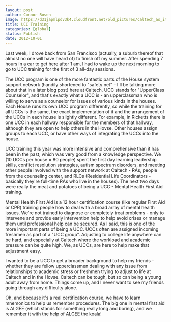 ```yaml
---
layout: post
author: Connor Rosen
image: https://d31japmlpdv3k4.cloudfront.net/old_pictures/caltech_as_it_happens/6a0105349b8251970b017c322ed670970b.jpg
title: UCC Training 
categories: [global]
status: Publish
date: 2012-10-01
---
```


Last week, I drove back from San Francisco (actually, a suburb thereof that almost no one will have heard of) to finish off my summer. After spending 7 hours in a car to get here after 1 am, I had to wake up the next morning to go to UCC training for the first of 3 all-day sessions.

The UCC program is one of the more fantastic parts of the House system support network (handily shortened to "safety net" - I'll be talking more about that in a later blog post) here at Caltech. UCC stands for "UpperClass Counselor", and that's exactly what a UCC is - an upperclassman who is willing to serve as a counselor for issues of various kinds in the houses. Each House runs its own UCC program differently, so while the training for all UCCs is the same, the exact implementation of it and the arrangement of the UCCs in each house is slightly different. For example, in Ricketts there is one UCC in each hallway responsible for the members of that hallway, although they are open to help others in the Hovse. Other houses assign groups to each UCC, or have other ways of integrating the UCCs into the house.

UCC training this year was more intensive and comprehensive than it has been in the past, which was very good from a knowledge perspective. We (10 UCCs per house = 80 people) spent the first day learning leadership skills, conflict resolution strategies, autism spectrum disorders, and meeting other people involved with the support network at Caltech - RAs, people from the counseling center, and RLCs (Residential Life Coordinators - basically they're full-time RAs who live in the houses). The next two days were really the meat and potatoes of being a UCC - Mental Health First Aid training.

Mental Health First Aid is a 12 hour certification course (like regular First Aid or CPR) training people how to deal with a broad array of mental health issues. We're not trained to diagnose or completely treat problems - only to intervene and provide early intervention help to help avoid crises or manage them until professional help can be secured. As I said, this is one of the more important parts of being a UCC. UCCs often are assigned incoming freshmen as part of a "UCC group". Adjusting to college life anywhere can be hard, and especially at Caltech where the workload and academic pressure can be quite high. We, as UCCs, are here to help make that adjustment easy.

I wanted to be a UCC to get a broader background to help my friends - whether they are fellow upperclassmen dealing with any issue from relationships to academic stress or freshmen trying to adjust to life at Caltech and in the Hovse. Caltech can be tough, but so can being a young adult away from home. Things come up, and I never want to see my friends going through any difficulty alone.

Oh, and because it's a real certification course, we have to learn mnemonics to help us remember procedures. The big one in mental first aid is ALGEE (which stands for something really long and boring), and we remember it with the help of ALGEE the koala!

